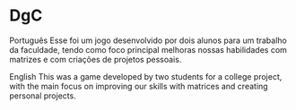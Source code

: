 # DgC

Português
Esse foi um jogo desenvolvido por dois alunos para um trabalho da faculdade, tendo como foco principal melhoras nossas habilidades com matrizes e com criações de projetos pessoais.

English
This was a game developed by two students for a college project, with the main focus on improving our skills with matrices and creating personal projects.
